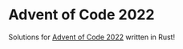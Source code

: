# Advent of Code 2022

Solutions for [Advent of Code 2022](https://adventofcode.com/2022) written in Rust!
